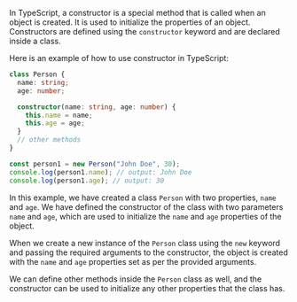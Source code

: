 In TypeScript, a constructor is a special method that is called when an object is created. It is used to initialize the properties of an object. Constructors are defined using the `constructor` keyword and are declared inside a class. 

Here is an example of how to use constructor in TypeScript:

```typescript
class Person {
  name: string;
  age: number;

  constructor(name: string, age: number) {
    this.name = name;
    this.age = age;
  }
  // other methods 
}

const person1 = new Person("John Doe", 30);
console.log(person1.name); // output: John Doe
console.log(person1.age); // output: 30
```

In this example, we have created a class `Person` with two properties, `name` and `age`. We have defined the constructor of the class with two parameters `name` and `age`, which are used to initialize the `name` and `age` properties of the object. 

When we create a new instance of the `Person` class using the `new` keyword and passing the required arguments to the constructor, the object is created with the `name` and `age` properties set as per the provided arguments. 

We can define other methods inside the `Person` class as well, and the constructor can be used to initialize any other properties that the class has.
